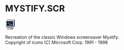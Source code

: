 # MYSTIFY.SCR

![Mystify icon](./mystify32.png?raw=true "Mystify")

Recreation of the classic Windows screensaver Mystify.  
Copyright of icons (C) Microsoft Corp. 1991 - 1998

